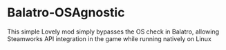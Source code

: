 # Balatro-OSAgnostic
This simple Lovely mod simply bypasses the OS check in Balatro, allowing Steamworks API integration in the game while running natively on Linux
